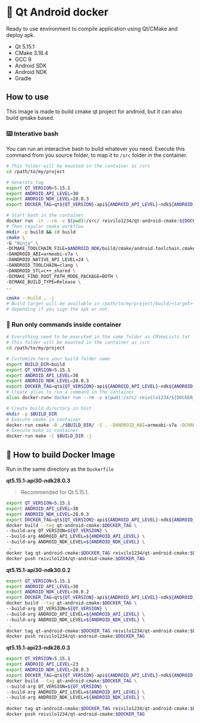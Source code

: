 # 🐳 Qt Android docker

Ready to use environment to compile application using Qt/CMake and deploy apk.

* Qt 5.15.1
* CMake 3.18.4
* GCC 9
* Android SDK
* Android NDK
* Gradle

## How to use

This image is made to build cmake qt project for android, but it can also build qmake based.

### ⌨️ Interative bash

You can run an interactive bash to build whatever you need. Execute this command from you source folder, to map it to `/src` folder in the container.

```bash
# This folder will be mounted in the container as /src
cd /path/to/my/project

# Generate tag
export QT_VERSION=5.15.1
export ANDROID_API_LEVEL=30
export ANDROID_NDK_LEVEL=28.0.3
export DOCKER_TAG=qt${QT_VERSION}-api${ANDROID_API_LEVEL}-ndk${ANDROID_NDK_LEVEL}

# Start bash in the container
docker run -it --rm -v $(pwd):/src/ reivilo1234/qt-android-cmake:${DOCKER_TAG} bash
# Then regular cmake workflow
mkdir -p build && cd build
cmake \
-G "Ninja" \
-DCMAKE_TOOLCHAIN_FILE=$ANDROID_NDK/build/cmake/android.toolchain.cmake \
-DANDROID_ABI=armeabi-v7a \
-DANDROID_NATIVE_API_LEVEL=24 \
-DANDROID_TOOLCHAIN=clang \
-DANDROID_STL=c++_shared \
-DCMAKE_FIND_ROOT_PATH_MODE_PACKAGE=BOTH \
-DCMAKE_BUILD_TYPE=Release \
..

cmake --build . -j
# Build target will be available in /path/to/my/project/build/<target>-armeabi-v7a\build\outputs\apk\release or debug
# depending if you sign the apk or not.
```

### 🚀 Run only commands inside container

```bash
# Everything need to be executed in the same folder as CMakeLists.txt
# This folder will be mounted in the container as /src
cd /path/to/my/project

# Customize here your build folder name
export BUILD_DIR=build
export QT_VERSION=5.15.1
export ANDROID_API_LEVEL=30
export ANDROID_NDK_LEVEL=28.0.3
export DOCKER_TAG=qt${QT_VERSION}-api${ANDROID_API_LEVEL}-ndk${ANDROID_NDK_LEVEL}
# Create alias to run a command in the container
alias docker-run='docker run --rm -v $(pwd):/src/ reivilo1234/${DOCKER_TAG}'

# Create build directory in host
mkdir -p $BUILD_DIR
# Execute cmake in container
docker-run cmake -B ./$BUILD_DIR/ -S . -DANDROID_ABI=armeabi-v7a -DCMAKE_BUILD_TYPE=Release -DANDROID_NATIVE_API_LEVEL=30
# Execute make in container
docker-run make -C $BUILD_DIR -j
```

## 🔨 How to build Docker Image

Run in the same directory as the `Dockerfile`

**qt5.15.1-api30-ndk28.0.3**

> Recommended for Qt 5.15.1.


```bash
export QT_VERSION=5.15.1
export ANDROID_API_LEVEL=30
export ANDROID_NDK_LEVEL=28.0.3
export DOCKER_TAG=qt${QT_VERSION}-api${ANDROID_API_LEVEL}-ndk${ANDROID_NDK_LEVEL}
docker build --tag qt-android-cmake:$DOCKER_TAG \
--build-arg QT_VERSION=${QT_VERSION} \
--build-arg ANDROID_API_LEVEL=${ANDROID_API_LEVEL} \
--build-arg ANDROID_NDK_LEVEL=${ANDROID_NDK_LEVEL} \
 .
docker tag qt-android-cmake:$DOCKER_TAG reivilo1234/qt-android-cmake:$DOCKER_TAG
docker push reivilo1234/qt-android-cmake:$DOCKER_TAG
```

**qt5.15.1-api30-ndk30.0.2**


```bash
export QT_VERSION=5.15.1
export ANDROID_API_LEVEL=30
export ANDROID_NDK_LEVEL=30.0.2
export DOCKER_TAG=qt${QT_VERSION}-api${ANDROID_API_LEVEL}-ndk${ANDROID_NDK_LEVEL}
docker build --tag qt-android-cmake:$DOCKER_TAG \
--build-arg QT_VERSION=${QT_VERSION} \
--build-arg ANDROID_API_LEVEL=${ANDROID_API_LEVEL} \
--build-arg ANDROID_NDK_LEVEL=${ANDROID_NDK_LEVEL} \
 .
docker tag qt-android-cmake:$DOCKER_TAG reivilo1234/qt-android-cmake:$DOCKER_TAG
docker push reivilo1234/qt-android-cmake:$DOCKER_TAG
```

**qt5.15.1-api23-ndk28.0.3**


```bash
export QT_VERSION=5.15.1
export ANDROID_API_LEVEL=23
export ANDROID_NDK_LEVEL=28.0.3
export DOCKER_TAG=qt${QT_VERSION}-api${ANDROID_API_LEVEL}-ndk${ANDROID_NDK_LEVEL}
docker build --tag qt-android-cmake:$DOCKER_TAG \
--build-arg QT_VERSION=${QT_VERSION} \
--build-arg ANDROID_API_LEVEL=${ANDROID_API_LEVEL} \
--build-arg ANDROID_NDK_LEVEL=${ANDROID_NDK_LEVEL} \
 .
docker tag qt-android-cmake:$DOCKER_TAG reivilo1234/qt-android-cmake:$DOCKER_TAG
docker push reivilo1234/qt-android-cmake:$DOCKER_TAG
```

